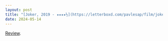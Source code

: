 ```yaml
---
layout: post
title: "[Joker, 2019 - ★★★★½](https://letterboxd.com/pavlesap/film/joker-2019/1/)"
date: 2024-05-14
---
```


[Review](https://letterboxd.com/pavlesap/film/joker-2019/1/).

